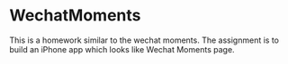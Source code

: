 # WechatMoments
This is a homework similar to the wechat moments.
The assignment is to build an iPhone app which looks like Wechat Moments page.
